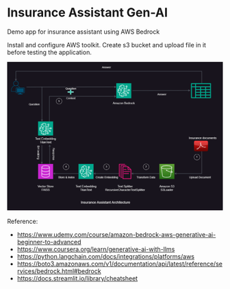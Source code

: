# Insurance Assistant Gen-AI
Demo app for insurance assistant using AWS Bedrock

Install and configure AWS toolkit. Create s3 bucket and upload file in it before testing the application.

![alt text](/documents/Architecture.png)


Reference: 
- https://www.udemy.com/course/amazon-bedrock-aws-generative-ai-beginner-to-advanced 
- https://www.coursera.org/learn/generative-ai-with-llms
- https://python.langchain.com/docs/integrations/platforms/aws 
- https://boto3.amazonaws.com/v1/documentation/api/latest/reference/services/bedrock.html#bedrock 
- https://docs.streamlit.io/library/cheatsheet 